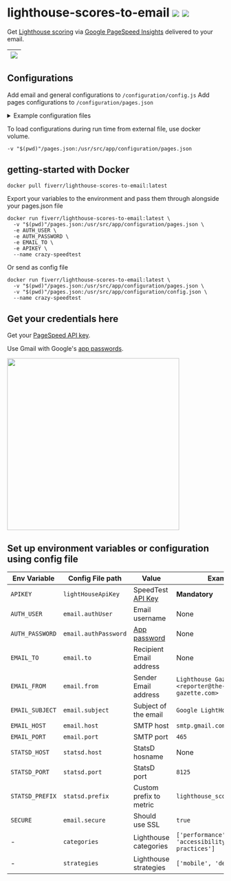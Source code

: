 # lighthouse-scores-to-email [![](https://user-images.githubusercontent.com/516342/75164343-59cb6900-5729-11ea-80f1-392b57445ab2.png)](https://hub.docker.com/r/fiverr/lighthouse-scores-to-email) [![](https://circleci.com/gh/fiverr/lighthouse-scores-to-email.svg?style=svg)](https://circleci.com/gh/fiverr/lighthouse-scores-to-email)

Get [Lighthouse scoring](https://developers.google.com/web/tools/lighthouse/v3/scoring) via [Google PageSpeed Insights](https://developers.google.com/speed/docs/insights/v5/about) delivered to your email.

| ![](https://user-images.githubusercontent.com/516342/75387150-8dee8780-58eb-11ea-8780-a359edabe262.png)
| -

## Configurations

Add email and general configurations to `/configuration/config.js`
Add pages configurations to `/configuration/pages.json`

<details>
<summary>Example configuration files</summary>
<br>

> #### configuration/pages.json
> ```json
> {
>   "Search Page" : "https://www.google.com",
>   "Start Page" : "https://www.start.co.il"
> }
> ```


> #### configuration/config.json
> ```json
> {
>   "email": {
>    "to": "t-800@google.com",
>    "authUser": "admin@skynet.net",
>  "authPassword": "<INSERT_GOOGLE_APP_PASSWORD_HERE>"
>  },
>  "lightHouseApiKey": "<INSERT_PAGESPEED_API_KEY_HERE>"
>}
>```

</details>

To load configurations during run time from external file, use docker volume.
```
-v "$(pwd)"/pages.json:/usr/src/app/configuration/pages.json
```

## getting-started with Docker

```
docker pull fiverr/lighthouse-scores-to-email:latest
```

Export your variables to the environment and pass them through alongside your pages.json file
```
docker run fiverr/lighthouse-scores-to-email:latest \
  -v "$(pwd)"/pages.json:/usr/src/app/configuration/pages.json \
  -e AUTH_USER \
  -e AUTH_PASSWORD \
  -e EMAIL_TO \
  -e APIKEY \
  --name crazy-speedtest
```

Or send as config file
```
docker run fiverr/lighthouse-scores-to-email:latest \
  -v "$(pwd)"/pages.json:/usr/src/app/configuration/pages.json \
  -v "$(pwd)"/pages.json:/usr/src/app/configuration/config.json \
  --name crazy-speedtest
```

## Get your credentials here

Get your [PageSpeed API key](https://developers.google.com/speed/docs/insights/v4/first-app).

Use Gmail with Google's [app passwords](https://support.google.com/accounts/answer/185833).

<img width="400" src="https://user-images.githubusercontent.com/516342/74944673-0c848a00-53ff-11ea-888c-457f16bdb1b9.png">

## Set up environment variables or configuration using config file

| Env Variable | Config File path | Value | Example | Default
| - | - | - | - | -
| `APIKEY` | `lightHouseApiKey` | SpeedTest [API Key](https://developers.google.com/speed/docs/insights/v4/first-app) | __Mandatory__
| `AUTH_USER` | `email.authUser` | Email username | None
| `AUTH_PASSWORD` | `email.authPassword` | [App password](https://support.google.com/accounts/answer/185833) | None
| `EMAIL_TO` | `email.to` | Recipient Email address | None
| `EMAIL_FROM` | `email.from` | Sender Email address | `Lighthouse Gazette <reporter@the-lighthouse-gazette.com>`
| `EMAIL_SUBJECT` | `email.subject` | Subject of the email | `Google LightHouse Report ✔`
| `EMAIL_HOST` | `email.host` | SMTP host | `smtp.gmail.com`
| `EMAIL_PORT` | `email.port` | SMTP port | `465`
| `STATSD_HOST` | `statsd.host` | StatsD hosname | None
| `STATSD_PORT` | `statsd.port` | StatsD port | `8125`
| `STATSD_PREFIX` | `statsd.prefix` | Custom prefix to metric | `lighthouse_scores_to_email`
| `SECURE` | `email.secure` | Should use SSL | `true`
| - | `categories` | Lighthouse categories | `['performance', 'seo', 'accessibility', 'best-practices']`
| - | `strategies` | Lighthouse strategies | `['mobile', 'desktop']`
